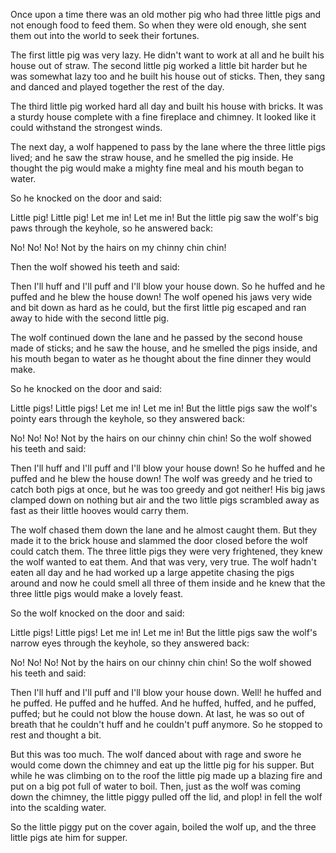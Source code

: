 Once upon a time there was an old mother pig who had three little pigs and not enough food to feed them. So when they were old enough, she sent them out into the world to seek their fortunes.

The first little pig was very lazy. He didn't want to work at all and he built his house out of straw. The second little pig worked a little bit harder but he was somewhat lazy too and he built his house out of sticks. Then, they sang and danced and played together the rest of the day.

The third little pig worked hard all day and built his house with bricks. It was a sturdy house complete with a fine fireplace and chimney. It looked like it could withstand the strongest winds.

The next day, a wolf happened to pass by the lane where the three little pigs lived; and he saw the straw house, and he smelled the pig inside. He thought the pig would make a mighty fine meal and his mouth began to water.

So he knocked on the door and said:

  Little pig! Little pig!
  Let me in! Let me in!
But the little pig saw the wolf's big paws through the keyhole, so he answered back:

  No! No! No! 
  Not by the hairs on my chinny chin chin!

  Then the wolf showed his teeth and said:

  Then I'll huff 
  and I'll puff 
  and I'll blow your house down.
So he huffed and he puffed and he blew the house down! The wolf opened his jaws very wide and bit down as hard as he could, but the first little pig escaped and ran away to hide with the second little pig.

The wolf continued down the lane and he passed by the second house made of sticks; and he saw the house, and he smelled the pigs inside, and his mouth began to water as he thought about the fine dinner they would make.

So he knocked on the door and said:

  Little pigs! Little pigs!
  Let me in! Let me in!
But the little pigs saw the wolf's pointy ears through the keyhole, so they answered back:

  No! No! No!
  Not by the hairs on our chinny chin chin!
So the wolf showed his teeth and said:

  Then I'll huff 
  and I'll puff 
  and I'll blow your house down!
So he huffed and he puffed and he blew the house down! The wolf was greedy and he tried to catch both pigs at once, but he was too greedy and got neither! His big jaws clamped down on nothing but air and the two little pigs scrambled away as fast as their little hooves would carry them.

The wolf chased them down the lane and he almost caught them. But they made it to the brick house and slammed the door closed before the wolf could catch them. The three little pigs they were very frightened, they knew the wolf wanted to eat them. And that was very, very true. The wolf hadn't eaten all day and he had worked up a large appetite chasing the pigs around and now he could smell all three of them inside and he knew that the three little pigs would make a lovely feast. 

So the wolf knocked on the door and said:

  Little pigs! Little pigs!
  Let me in! Let me in!
But the little pigs saw the wolf's narrow eyes through the keyhole, so they answered back:

  No! No! No! 
  Not by the hairs on our chinny chin chin!
So the wolf showed his teeth and said:

  Then I'll huff 
  and I'll puff 
  and I'll blow your house down.
Well! he huffed and he puffed. He puffed and he huffed. And he huffed, huffed, and he puffed, puffed; but he could not blow the house down. At last, he was so out of breath that he couldn't huff and he couldn't puff anymore. So he stopped to rest and thought a bit.

But this was too much. The wolf danced about with rage and swore he would come down the chimney and eat up the little pig for his supper. But while he was climbing on to the roof the little pig made up a blazing fire and put on a big pot full of water to boil. Then, just as the wolf was coming down the chimney, the little piggy pulled off the lid, and plop! in fell the wolf into the scalding water.

So the little piggy put on the cover again, boiled the wolf up, and the three little pigs ate him for supper.
